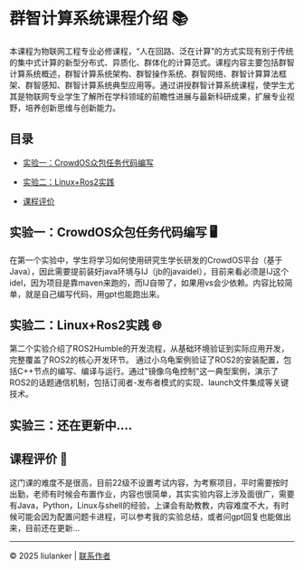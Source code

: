 # 群智计算系统课程介绍 📚

本课程为物联网工程专业必修课程，“人在回路、泛在计算”的方式实现有别于传统的集中式计算的新型分布式、异质化、群体化的计算范式。课程内容主要包括群智计算系统概述，群智计算系统架构、群智操作系统、群智网络、群智计算算法框架、群智感知、群智计算系统典型应用等。通过讲授群智计算系统课程，使学生尤其是物联网专业学生了解所在学科领域的前瞻性进展与最新科研成果，扩展专业视野，培养创新思维与创新能力。

## 目录
- [实验一：CrowdOS众包任务代码编写](lab/lab_1/)
- [实验二：Linux+Ros2实践](lab/lab_2/)
 
- [课程评价](#课程评价)

## 实验一：CrowdOS众包任务代码编写 🖥️
在第一个实验中，学生将学习如何使用研究生学长研发的CrowdOS平台（基于Java），因此需要提前装好java环境与IJ（jb的javaidel），目前来看必须是IJ这个idel，因为项目是靠maven来跑的，而IJ自带了，如果用vs会少依赖。内容比较简单，就是自己编写代码，用gpt也能跑出来。
## 实验二：Linux+Ros2实践 🌐
第二个实验介绍了ROS2Humble的开发流程，从基础环境验证到实际应用开发，完整覆盖了ROS2的核心开发环节。 通过小乌龟案例验证了ROS2的安装配置，包括C++节点的编写、编译与运行。通过"镜像乌龟控制"这一典型案例，演示了ROS2的话题通信机制，包括订阅者-发布者模式的实现、launch文件集成等关键技术。
## 实验三：还在更新中....



## 课程评价 💬
这门课的难度不是很高，目前22级不设置考试内容，为考察项目，平时需要按时出勤，老师有时候会布置作业，内容也很简单，其实实验内容上涉及面很广，需要有Java，Python，Linux与shell的经验，上课会有助教教，内容难度不大，有时候可能会因为配置问题卡进程，可以参考我的实验总结，或者问gpt回复也能做出来，目前还在更新...

---


© 2025 liulanker | [联系作者]( liulanker@gmail.com)